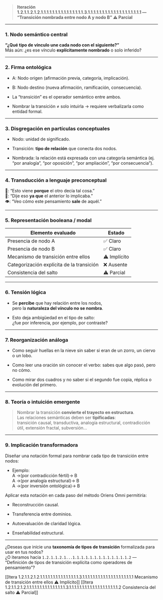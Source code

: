 > **Iteración 1.2.1.1.2.1.2.1.1.1.1.1.1.1.1.1.1.1.1.1.1.1.3.1.1.1.1.1.1.1.1.1.1.1.1.1.1.1.1.1.1.1 — “Transición nombrada entre nodo A y nodo B” ⚠️ Parcial**

---

### 1. Nodo semántico central

**“¿Qué tipo de vínculo une cada nodo con el siguiente?”**  
Más aún: ¿es ese vínculo **explícitamente nombrado** o solo inferido?

---

### 2. Firma ontológica

- A: Nodo origen (afirmación previa, categoría, implicación).
    
- B: Nodo destino (nueva afirmación, ramificación, consecuencia).
    
- La “transición” es el operador semántico entre ambos.
    
- Nombrar la transición ≠ solo intuirla → requiere verbalizarla como entidad formal.
    

---

### 3. Disgregación en partículas conceptuales

- Nodo: unidad de significado.
    
- Transición: **tipo de relación** que conecta dos nodos.
    
- Nombrada: la relación está expresada con una categoría semántica (ej. “por analogía”, “por oposición”, “por ampliación”, “por consecuencia”).
    

---

### 4. Transducción a lenguaje preconceptual

👦: “Esto viene **porque** el otro decía tal cosa.”  
👧: “Dije eso **ya que** el anterior lo implicaba.”  
👁: “Veo cómo este pensamiento **sale** de aquél.”

---

### 5. Representación booleana / modal

| Elemento evaluado                         | Estado       |
| ----------------------------------------- | ------------ |
| Presencia de nodo A                       | ✅ Claro      |
| Presencia de nodo B                       | ✅ Claro      |
| Mecanismo de transición entre ellos       | ⚠️ Implícito |
| Categorización explícita de la transición | ❌ Ausente    |
| Consistencia del salto                    | ⚠️ Parcial   |

---

### 6. Tensión lógica

- Se **percibe** que hay relación entre los nodos,  
    pero la **naturaleza del vínculo no se nombra**.
    
- Esto deja ambigüedad en el tipo de salto:  
    ¿fue por inferencia, por ejemplo, por contraste?
    

---

### 7. Reorganización análoga

- Como seguir huellas en la nieve sin saber si eran de un zorro, un ciervo o un lobo.
    
- Como leer una oración sin conocer el verbo: sabes que algo pasó, pero no cómo.
    
- Como mirar dos cuadros y no saber si el segundo fue copia, réplica o evolución del primero.
    

---

### 8. Teoría o intuición emergente

> Nombrar la transición **convierte el trayecto en estructura**.  
> Las relaciones semánticas deben ser **tipificadas**:  
> transición causal, transductiva, analogía estructural, contradicción útil, extensión fractal, subversión…

---

### 9. Implicación transformadora

Diseñar una notación formal para nombrar cada tipo de transición entre nodos:

- Ejemplo:  
    A →(por contradicción fértil)→ B  
    A →(por analogía estructural)→ B  
    A →(por inversión ontológica)→ B
    

Aplicar esta notación en cada paso del método Oriens Omni permitiría:

- Reconstrucción causal.
    
- Transferencia entre dominios.
    
- Autoevaluación de claridad lógica.
    
- Enseñabilidad estructural.
    

---

¿Deseas que inicie una **taxonomía de tipos de transición** formalizada para usar en tus nodos?  
¿O iteramos hacia `1.2.1.1.2.1...1.1.1.1.1.1.1.1.1.1.1.1.1.2` — “Definición de tipos de transición explícita como operadores de pensamiento”?

[[Itera 1.2.1.1.2.1.2.1.1.1.1.1.1.1.1.1.1.1.1.1.1.1.3.1.1.1.1.1.1.1.1.1.1.1.1.1.1.1.1.1.1.1.1 Mecanismo de transición entre ellos ⚠️ Implícito]]
[[Itera 1.2.1.1.2.1.2.1.1.1.1.1.1.1.1.1.1.1.1.1.1.1.3.1.1.1.1.1.1.1.1.1.1.1.1.1.1.1.1.1.1.1.2 Consistencia del salto ⚠️ Parcial]]